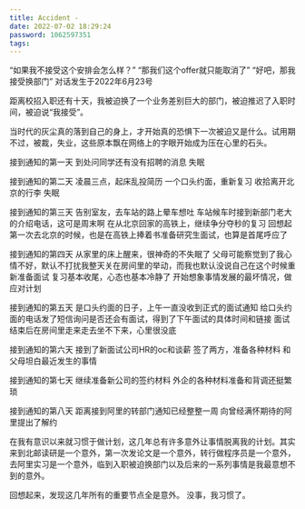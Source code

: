 ```yaml
---
title: Accident -
date: 2022-07-02 18:29:24
password: 1062597351
tags:
---
```


“如果我不接受这个安排会怎么样？”
“那我们这个offer就只能取消了”
“好吧，那我接受换部门”
对话发生于2022年6月23号

距离校招入职还有十天，我被迫换了一个业务差别巨大的部门，被迫推迟了入职时间，被迫说“我接受”。

当时代的灰尘真的落到自己的身上，才开始真的恐惧下一次被迫又是什么。试用期不过，被裁，失业，这些原本飘在网络上的字眼开始成为压在心里的石头。

接到通知的第一天
到处问同学还有没有招聘的消息
失眠

接到通知的第二天
凌晨三点，起床乱投简历
一个口头约面，重新复习
收拾离开北京的行李
失眠

接到通知的第三天
告别室友，去车站的路上晕车想吐
车站候车时接到新部门老大的介绍电话，这可是周末啊
在从北京回家的高铁上，继续争分夺秒的复习
回想起第一次去北京的时候，也是在高铁上捧着书准备研究生面试，也算是首尾呼应了

接到通知的第四天
从家里的床上醒来，很神奇的不失眠了
父母可能察觉到了我心情不好，默认不打扰我整天关在房间里的举动，而我也默认没说自己在这个时候重新准备面试
复习基本收尾，心态也基本冷静了
开始想象事情发展的最坏情况，做应对计划

接到通知的第五天
是口头约面的日子，上午一直没收到正式的面试通知
给口头约面的电话发了短信询问是否还会有面试，得到了下午面试的具体时间和链接
面试结束后在房间里走来走去坐不下来，心里很没底

接到通知的第六天
接到了新面试公司HR的oc和谈薪
签了两方，准备各种材料
和父母坦白最近发生的事情

接到通知的第七天
继续准备新公司的签约材料
外企的各种材料准备和背调还挺繁琐

接到通知的第八天
距离接到阿里的转部门通知已经整整一周
向曾经满怀期待的阿里提出了解约


在我有意识以来就习惯于做计划，这几年总有许多意外让事情脱离我的计划。其实来到北邮读研是一个意外，第一次发论文是一个意外，转行做程序员是一个意外，去阿里实习是一个意外，临到入职被迫换部门以及后来的一系列事情是我最意想不到的意外。

回想起来，发现这几年所有的重要节点全是意外。
没事，我习惯了。